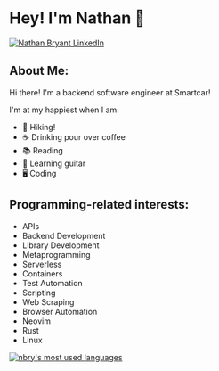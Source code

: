 # Hey! I'm Nathan 👋  
<a href="https://www.linkedin.com/in/nmwbryant/"><img src="https://img.shields.io/badge/LinkedIn--_.svg?style=social&logo=linkedin" alt="Nathan Bryant LinkedIn"></a>

## About Me:
Hi there! I'm a backend software engineer at Smartcar!

I'm at my happiest when I am:
- 🌲 Hiking!
- ☕ Drinking pour over coffee
- 📚 Reading
- 🎸 Learning guitar
- 🖥️ Coding

## Programming-related interests:

- APIs
- Backend Development
- Library Development
- Metaprogramming
- Serverless
- Containers
- Test Automation
- Scripting
- Web Scraping
- Browser Automation
- Neovim
- Rust
- Linux

[![nbry's most used languages](https://github-readme-stats.vercel.app/api/top-langs/?theme=dark&username=nbry&layout=compact)](https://github.com/anuraghazra/github-readme-stats)
